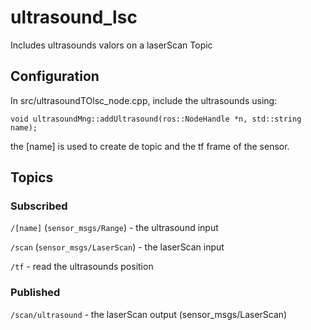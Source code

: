 # ultrasound_lsc
Includes ultrasounds valors on a laserScan Topic

## Configuration
In src/ultrasoundTOlsc_node.cpp, include the ultrasounds using:

`void ultrasoundMng::addUltrasound(ros::NodeHandle *n, std::string name);`

the [name] is used to create de topic and the tf frame of the sensor.

## Topics

### Subscribed
`/[name]` (`sensor_msgs/Range`) - the ultrasound input

`/scan` (`sensor_msgs/LaserScan`)  - the laserScan input

`/tf` - read the ultrasounds position

### Published
`/scan/ultrasound` - the laserScan output (sensor_msgs/LaserScan) 
